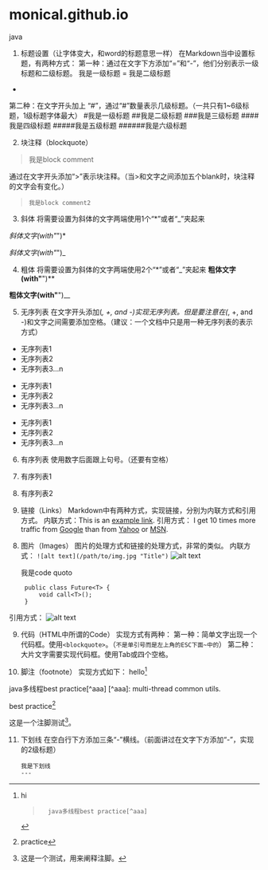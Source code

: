 # monical.github.io
java

1. 标题设置（让字体变大，和word的标题意思一样）
在Markdown当中设置标题，有两种方式：
第一种：通过在文字下方添加“=”和“-”，他们分别表示一级标题和二级标题。
我是一级标题
=
我是二级标题
-
第二种：在文字开头加上 “#”，通过“#”数量表示几级标题。（一共只有1~6级标题，1级标题字体最大）
  #我是一级标题
  ##我是二级标题
  ###我是三级标题
  ####我是四级标题
  #####我是五级标题
  ######我是六级标题

2. 块注释（blockquote）
>我是block comment

通过在文字开头添加“>”表示块注释。（当>和文字之间添加五个blank时，块注释的文字会有变化。）
>     我是block comment2

3. 斜体
将需要设置为斜体的文字两端使用1个“*”或者“_”夹起来

*斜体文字(with"*")*

_斜体文字(with"_")_

4. 粗体
将需要设置为斜体的文字两端使用2个“*”或者“_”夹起来
**粗体文字(with"**")**

__粗体文字(with"__")__

5. 无序列表
在文字开头添加(*, +, and -)实现无序列表。但是要注意在(*, +, and -)和文字之间需要添加空格。（建议：一个文档中只是用一种无序列表的表示方式）


+ 无序列表1
+ 无序列表2
+ 无序列表3...n
* 无序列表1
* 无序列表2
* 无序列表3...n
- 无序列表1
- 无序列表2
- 无序列表3...n

6. 有序列表
使用数字后面跟上句号。（还要有空格）

1.  有序列表1
2.  有序列表2

7. 链接（Links）
Markdown中有两种方式，实现链接，分别为内联方式和引用方式。
内联方式：This is an [example link](http://example.com/).
引用方式：
I get 10 times more traffic from [Google][1] than from [Yahoo][2] or [MSN][3].  

[1]: http://google.com/        "Google" 
[2]: http://search.yahoo.com/  "Yahoo Search" 
[3]: http://search.msn.com/    "MSN Search"
 

8. 图片（Images）
图片的处理方式和链接的处理方式，非常的类似。
内联方式：
`![alt text](/path/to/img.jpg "Title")`
![alt text](http://static.zhihu.com/static/revved/img/sticky_header/new_logo.ede2316d.png '内联知乎图片')

    我是code quoto
    
        public class Future<T> {
            void call<T>();
        }
    
引用方式：
![alt text][id] 

[id]: http://static.zhihu.com/static/revved/img/sticky_header/new_logo.ede2316d.png "知乎图片"

9. 代码（HTML中所谓的Code）
实现方式有两种：
第一种：简单文字出现一个代码框。使用`<blockquote>`。（`不是单引号而是左上角的ESC下面~中的`）
第二种：大片文字需要实现代码框。使用Tab或四个空格。

10. 脚注（footnote）
实现方式如下：
hello[^hello]
[^hello]: hi

    >       java多线程best practice[^aaa]
    
java多线程best practice[^aaa]
    [^aaa]: multi-thread common utils.

best practice[^practice]
[^practice]:practice

这是一个注脚测试[^footer1]。
[^footer1]: 这是一个测试，用来阐释注脚。
    
11. 下划线
在空白行下方添加三条“-”横线。（前面讲过在文字下方添加“-”，实现的2级标题）

        我是下划线
        ---
